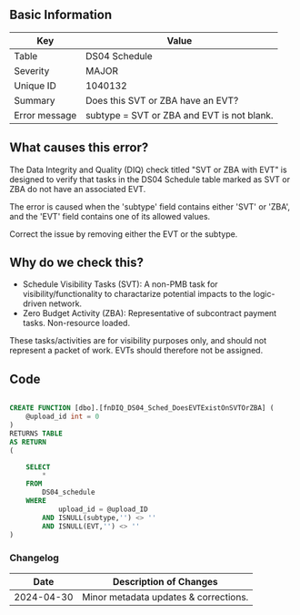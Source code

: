 ## Basic Information

| Key           | Value                                      |
| ------------- | ------------------------------------------ |
| Table         | DS04 Schedule                              |
| Severity      | MAJOR                                    |
| Unique ID     | 1040132                                    |
| Summary       | Does this SVT or ZBA have an EVT?          |
| Error message | subtype = SVT or ZBA and EVT is not blank. |

## What causes this error?

The Data Integrity and Quality (DIQ) check titled "SVT or ZBA with EVT" is designed to verify that tasks in the DS04 Schedule table marked as SVT or ZBA do not have an associated EVT.

The error is caused when the 'subtype' field contains either 'SVT' or 'ZBA', and the 'EVT' field contains one of its allowed values.

Correct the issue by removing either the EVT or the subtype.

## Why do we check this?

- Schedule Visibility Tasks (SVT): A non-PMB task for visibility/functionality to charactarize potential impacts to the logic-driven network.
- Zero Budget Activity (ZBA): Representative of subcontract payment tasks. Non-resource loaded.

These tasks/activities are for visibility purposes only, and should not represent a packet of work. EVTs should therefore not be assigned.

## Code

```sql

CREATE FUNCTION [dbo].[fnDIQ_DS04_Sched_DoesEVTExistOnSVTOrZBA] (
	@upload_id int = 0
)
RETURNS TABLE
AS RETURN
(

	SELECT
		*
	FROM
		DS04_schedule
	WHERE
			upload_id = @upload_ID
		AND ISNULL(subtype,'') <> ''
		AND ISNULL(EVT,'') <> ''
)
```

### Changelog

| Date       | Description of Changes                |
| ---------- | ------------------------------------- |
| 2024-04-30 | Minor metadata updates & corrections. |
